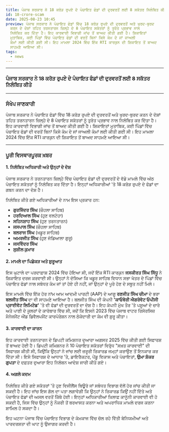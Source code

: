 ```yaml
---
title: ਪੰਜਾਬ ਸਰਕਾਰ ਨੇ 18 ਕਰੋੜ ਰੁਪਏ ਦੇ ਪੰਚਾਇਤ ਫੰਡਾਂ ਦੀ ਦੁਰਵਰਤੋਂ ਲਈ 8 ਸਕੱਤਰ ਨਿਲੰਬਿਤ ਕੀਤੇ
id: 18-crore-scam
date: 2025-08-23 10:45
preview: ਪੰਜਾਬ ਸਰਕਾਰ ਨੇ ਪੰਚਾਇਤ ਫੰਡਾਂ ਵਿੱਚ 18 ਕਰੋੜ ਰੁਪਏ ਦੀ ਦੁਰਵਰਤੋਂ ਅਤੇ ਖੁਰਦ-ਬੁਰਦ
  ਕਰਨ ਦੇ ਦੋਸ਼ਾਂ ਤਹਿਤ ਤਰਨਤਾਰਨ ਜ਼ਿਲ੍ਹੇ ਦੇ 8 ਪੰਚਾਇਤ ਸਕੱਤਰਾਂ ਨੂੰ ਤੁਰੰਤ ਪ੍ਰਭਾਵ ਨਾਲ
  ਨਿਲੰਬਿਤ ਕਰ ਦਿੱਤਾ ਹੈ। ਇਹ ਕਾਰਵਾਈ ਵਿਭਾਗੀ ਜਾਂਚ ਤੋਂ ਬਾਅਦ ਕੀਤੀ ਗਈ ਹੈ। ਸ਼ਿਕਾਇਤਾਂ
  ਮੁਤਾਬਿਕ, ਕਈ ਪਿੰਡਾਂ ਵਿੱਚ ਪੰਚਾਇਤ ਫੰਡਾਂ ਦੀ ਵਰਤੋਂ ਬਿਨਾਂ ਕਿਸੇ ਕੰਮ ਦੇ ਜਾਂ ਜਾਅਲੀ
  ਕੰਮਾਂ ਲਈ ਕੀਤੀ ਗਈ ਸੀ। ਇਹ ਮਾਮਲਾ 2024 ਵਿੱਚ ਇੱਕ RTI ਕਾਰਕੁਨ ਦੀ ਸ਼ਿਕਾਇਤ ਤੋਂ ਬਾਅਦ
  ਸਾਹਮਣੇ ਆਇਆ ਸੀ।
tags:
  - news
---
```



- - -

### ਪੰਜਾਬ ਸਰਕਾਰ ਨੇ 18 ਕਰੋੜ ਰੁਪਏ ਦੇ ਪੰਚਾਇਤ ਫੰਡਾਂ ਦੀ ਦੁਰਵਰਤੋਂ ਲਈ 8 ਸਕੱਤਰ ਨਿਲੰਬਿਤ ਕੀਤੇ

- - -

### ਸੰਖੇਪ ਜਾਣਕਾਰੀ

ਪੰਜਾਬ ਸਰਕਾਰ ਨੇ ਪੰਚਾਇਤ ਫੰਡਾਂ ਵਿੱਚ 18 ਕਰੋੜ ਰੁਪਏ ਦੀ ਦੁਰਵਰਤੋਂ ਅਤੇ ਖੁਰਦ-ਬੁਰਦ ਕਰਨ ਦੇ ਦੋਸ਼ਾਂ ਤਹਿਤ ਤਰਨਤਾਰਨ ਜ਼ਿਲ੍ਹੇ ਦੇ 8 ਪੰਚਾਇਤ ਸਕੱਤਰਾਂ ਨੂੰ ਤੁਰੰਤ ਪ੍ਰਭਾਵ ਨਾਲ ਨਿਲੰਬਿਤ ਕਰ ਦਿੱਤਾ ਹੈ। ਇਹ ਕਾਰਵਾਈ ਵਿਭਾਗੀ ਜਾਂਚ ਤੋਂ ਬਾਅਦ ਕੀਤੀ ਗਈ ਹੈ। ਸ਼ਿਕਾਇਤਾਂ ਮੁਤਾਬਿਕ, ਕਈ ਪਿੰਡਾਂ ਵਿੱਚ ਪੰਚਾਇਤ ਫੰਡਾਂ ਦੀ ਵਰਤੋਂ ਬਿਨਾਂ ਕਿਸੇ ਕੰਮ ਦੇ ਜਾਂ ਜਾਅਲੀ ਕੰਮਾਂ ਲਈ ਕੀਤੀ ਗਈ ਸੀ। ਇਹ ਮਾਮਲਾ 2024 ਵਿੱਚ ਇੱਕ RTI ਕਾਰਕੁਨ ਦੀ ਸ਼ਿਕਾਇਤ ਤੋਂ ਬਾਅਦ ਸਾਹਮਣੇ ਆਇਆ ਸੀ।

- - -

### ਪੂਰੀ ਵਿਸਥਾਰਪੂਰਕ ਖ਼ਬਰ

#### 1. ਨਿਲੰਬਿਤ ਅਧਿਕਾਰੀ ਅਤੇ ਉਨ੍ਹਾਂ ਦੇ ਦੋਸ਼

ਪੰਜਾਬ ਸਰਕਾਰ ਨੇ ਤਰਨਤਾਰਨ ਜ਼ਿਲ੍ਹੇ ਵਿੱਚ ਪੰਚਾਇਤ ਫੰਡਾਂ ਦੀ ਦੁਰਵਰਤੋਂ ਦੇ ਵੱਡੇ ਮਾਮਲੇ ਵਿੱਚ ਅੱਠ ਪੰਚਾਇਤ ਸਕੱਤਰਾਂ ਨੂੰ ਨਿਲੰਬਿਤ ਕਰ ਦਿੱਤਾ ਹੈ। ਇਨ੍ਹਾਂ ਅਧਿਕਾਰੀਆਂ 'ਤੇ 18 ਕਰੋੜ ਰੁਪਏ ਦੇ ਫੰਡਾਂ ਦਾ ਗਬਨ ਕਰਨ ਦਾ ਦੋਸ਼ ਹੈ।

ਨਿਲੰਬਿਤ ਕੀਤੇ ਗਏ ਅਧਿਕਾਰੀਆਂ ਦੇ ਨਾਮ ਇਸ ਪ੍ਰਕਾਰ ਹਨ:

* **ਗੁਰਜਿੰਦਰ ਸਿੰਘ** (ਚੌਹਲਾ ਸਾਹਿਬ)
* **ਹਰਦਿਆਲ ਸਿੰਘ** (ਹੁਣ ਵਲਟੋਹਾ)
* **ਸਹਿਨਸ਼ਾਹ ਸਿੰਘ** (ਹੁਣ ਤਰਨਤਾਰਨ)
* **ਜਸਪਾਲ ਸਿੰਘ** (ਚੌਹਲਾ ਸਾਹਿਬ)
* **ਬਲਰਾਜ ਸਿੰਘ** (ਖਡੂਰ ਸਾਹਿਬ)
* **ਅਮਰਜੀਤ ਸਿੰਘ** (ਹੁਣ ਜੰਡਿਆਲਾ ਗੁਰੂ)
* **ਜਸਵਿੰਦਰ ਸਿੰਘ**
* **ਸੁਸ਼ੀਲ ਕੁਮਾਰ**

#### 2. ਮਾਮਲੇ ਦਾ ਪਿਛੋਕੜ ਅਤੇ ਸ਼ੁਰੂਆਤ

ਇਸ ਘੁਟਾਲੇ ਦਾ ਪਰਦਾਫ਼ਾਸ਼ 2024 ਵਿੱਚ ਹੋਇਆ ਸੀ, ਜਦੋਂ ਇੱਕ RTI ਕਾਰਕੁਨ **ਜਸਕੀਰਤ ਸਿੰਘ ਸਿੱਧੂ** ਨੇ ਸ਼ਿਕਾਇਤ ਦਰਜ ਕਰਵਾਈ ਸੀ। ਉਨ੍ਹਾਂ ਨੇ ਦੱਸਿਆ ਕਿ ਖਡੂਰ ਸਾਹਿਬ ਵਿਧਾਨ ਸਭਾ ਖੇਤਰ ਦੇ ਪਿੰਡਾਂ ਵਿੱਚ ਪੰਚਾਇਤ ਫੰਡਾਂ ਨਾਲ ਸਬੰਧਤ ਕੰਮ ਜਾਂ ਤਾਂ ਹੋਏ ਹੀ ਨਹੀਂ, ਜਾਂ ਉਨ੍ਹਾਂ ਦੇ ਪੂਰੇ ਹੋਣ ਦੇ ਸਬੂਤ ਨਹੀਂ ਮਿਲੇ।

ਇਸ ਮਾਮਲੇ ਵਿੱਚ ਇੱਕ ਹੋਰ ਨਾਂਮ ਆਮ ਆਦਮੀ ਪਾਰਟੀ (AAP) ਦੇ ਆਗੂ **ਰਣਜੀਤ ਸਿੰਘ ਚੀਮਾ** ਦੇ ਭਰਾ **ਬਲਜੀਤ ਸਿੰਘ** ਦਾ ਵੀ ਸਾਹਮਣੇ ਆਇਆ ਹੈ। ਬਲਜੀਤ ਸਿੰਘ ਦੀ ਕੰਪਨੀ **'ਕਾਓਬੇਰੀ ਐਗਰੋਵੇਟ ਓਪੀਸੀ ਪ੍ਰਾਈਵੇਟ ਲਿਮਿਟੇਡ'** 'ਤੇ ਵੀ ਫੰਡਾਂ ਦੀ ਦੁਰਵਰਤੋਂ ਦਾ ਦੋਸ਼ ਹੈ। ਇਹ ਕੰਪਨੀ ਮੁੱਖ ਤੌਰ 'ਤੇ ਪਸ਼ੂਆਂ ਦੇ ਚਾਰੇ ਅਤੇ ਪਾਣੀ ਦੇ ਕੂਲਰਾਂ ਦੇ ਕਾਰੋਬਾਰ ਵਿੱਚ ਸੀ, ਜਦੋਂ ਕਿ ਇਸਨੇ 2023 ਵਿੱਚ ਪੰਜਾਬ ਵਾਟਰ ਰਿਸੋਰਸਿਜ਼ ਮੈਨੇਜਮੈਂਟ ਐਂਡ ਡਿਵੈਲਪਮੈਂਟ ਕਾਰਪੋਰੇਸ਼ਨ ਨਾਲ ਠੇਕੇਦਾਰੀ ਦਾ ਕੰਮ ਵੀ ਸ਼ੁਰੂ ਕੀਤਾ।

#### 3. ਕਾਰਵਾਈ ਦਾ ਕਾਰਨ

ਇਹ ਕਾਰਵਾਈ ਤਰਨਤਾਰਨ ਦੇ ਡਿਪਟੀ ਕਮਿਸ਼ਨਰ ਦੁਆਰਾ ਅਗਸਤ 2025 ਵਿੱਚ ਕੀਤੀ ਗਈ ਸਿਫਾਰਸ਼ ਤੋਂ ਬਾਅਦ ਹੋਈ ਹੈ। ਡਿਪਟੀ ਕਮਿਸ਼ਨਰ ਨੇ 10 ਪੰਚਾਇਤ ਸਕੱਤਰਾਂ ਵਿਰੁੱਧ "ਸਖ਼ਤ ਕਾਰਵਾਈ" ਦੀ ਸਿਫਾਰਸ਼ ਕੀਤੀ ਸੀ, ਕਿਉਂਕਿ ਉਨ੍ਹਾਂ ਨੇ ਜਾਂਚ ਲਈ ਜ਼ਰੂਰੀ ਰਿਕਾਰਡ ਜਮ੍ਹਾਂ ਕਰਾਉਣ ਤੋਂ ਇਨਕਾਰ ਕਰ ਦਿੱਤਾ ਸੀ। ਇਸੇ ਸਿਫਾਰਸ਼ ਦੇ ਆਧਾਰ 'ਤੇ, ਡਾਇਰੈਕਟਰ, ਪੇਂਡੂ ਵਿਕਾਸ ਅਤੇ ਪੰਚਾਇਤਾਂ, **ਉਮਾ ਸ਼ੰਕਰ ਗੁਪਤਾ** ਦੇ ਦਫ਼ਤਰ ਦੁਆਰਾ ਇਹ ਨਿਲੰਬਨ ਆਦੇਸ਼ ਜਾਰੀ ਕੀਤੇ ਗਏ।

#### 4. ਅਗਲੇ ਕਦਮ

ਨਿਲੰਬਿਤ ਕੀਤੇ ਗਏ ਸਕੱਤਰਾਂ 'ਤੇ ਹੁਣ ਵਿਜੀਲੈਂਸ ਬਿਊਰੋ ਜਾਂ ਸਬੰਧਤ ਵਿਭਾਗ ਵੱਲੋਂ ਹੋਰ ਜਾਂਚ ਕੀਤੀ ਜਾ ਸਕਦੀ ਹੈ। ਇਹ ਜਾਂਚ ਇਸ ਗੱਲ ਦਾ ਪਤਾ ਲਗਾਵੇਗੀ ਕਿ ਉਨ੍ਹਾਂ ਨੇ ਰਿਕਾਰਡ ਕਿਉਂ ਨਹੀਂ ਦਿੱਤੇ ਅਤੇ ਪੰਚਾਇਤ ਫੰਡਾਂ ਦੀ ਅਸਲ ਵਰਤੋਂ ਕਿੱਥੇ ਹੋਈ। ਇਨ੍ਹਾਂ ਅਧਿਕਾਰੀਆਂ ਖ਼ਿਲਾਫ਼ ਕਾਨੂੰਨੀ ਕਾਰਵਾਈ ਵੀ ਹੋ ਸਕਦੀ ਹੈ, ਜਿਸ ਵਿੱਚ ਉਨ੍ਹਾਂ ਨੂੰ ਨੌਕਰੀ ਤੋਂ ਬਰਖਾਸਤ ਕਰਨਾ ਅਤੇ ਅਪਰਾਧਿਕ ਮਾਮਲੇ ਦਰਜ ਕਰਨਾ ਸ਼ਾਮਿਲ ਹੋ ਸਕਦਾ ਹੈ।

ਇਹ ਘਟਨਾ ਪੰਜਾਬ ਵਿੱਚ ਪੰਚਾਇਤ ਵਿਭਾਗ ਦੇ ਕੰਮਕਾਜ ਵਿੱਚ ਚੱਲ ਰਹੇ ਵਿੱਤੀ ਬੇਨਿਯਮੀਆਂ ਅਤੇ ਪਾਰਦਰਸ਼ਤਾ ਦੀ ਘਾਟ ਨੂੰ ਉਜਾਗਰ ਕਰਦੀ ਹੈ।